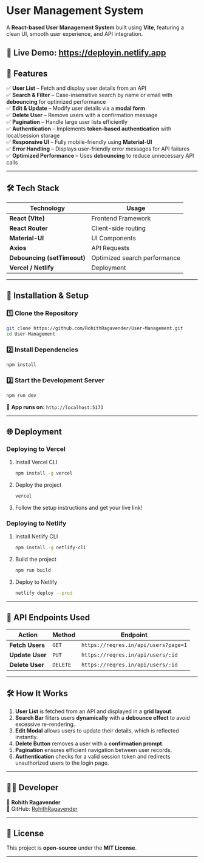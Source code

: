 # **User Management System**  

A **React-based User Management System** built using **Vite**, featuring a clean UI, smooth user experience, and API integration.  

🔗 **Live Demo**: https://deployin.netlify.app
---

## **📌 Features**  
✅ **User List** – Fetch and display user details from an API  
✅ **Search & Filter** – Case-insensitive search by name or email with **debouncing** for optimized performance  
✅ **Edit & Update** – Modify user details via a **modal form**  
✅ **Delete User** – Remove users with a confirmation message  
✅ **Pagination** – Handle large user lists efficiently  
✅ **Authentication** – Implements **token-based authentication** with local/session storage  
✅ **Responsive UI** – Fully mobile-friendly using **Material-UI**  
✅ **Error Handling** – Displays user-friendly error messages for API failures  
✅ **Optimized Performance** – Uses **debouncing** to reduce unnecessary API calls  

---

## **🛠 Tech Stack**  
| **Technology**  | **Usage** |
|-----------------|----------|
| **React (Vite)** | Frontend Framework |
| **React Router** | Client-side routing |
| **Material-UI**  | UI Components |
| **Axios**        | API Requests |
| **Debouncing (setTimeout)** | Optimized search performance |
| **Vercel / Netlify** | Deployment |

---

## **🚀 Installation & Setup**  

### **1️⃣ Clone the Repository**  
```sh
git clone https://github.com/RohithRagavender/User-Management.git
cd User-Management
```
  
### **2️⃣ Install Dependencies**  
```sh
npm install
```

### **3️⃣ Start the Development Server**  
```sh
npm run dev
```
📌 **App runs on:** `http://localhost:5173`  

---

## **🌐 Deployment**  

### **Deploying to Vercel**  
1. Install Vercel CLI  
   ```sh
   npm install -g vercel
   ```
2. Deploy the project  
   ```sh
   vercel
   ```
3. Follow the setup instructions and get your live link!  

### **Deploying to Netlify**  
1. Install Netlify CLI  
   ```sh
   npm install -g netlify-cli
   ```
2. Build the project  
   ```sh
   npm run build
   ```
3. Deploy to Netlify  
   ```sh
   netlify deploy --prod
   ```

---

## **📡 API Endpoints Used**  
| **Action**   | **Method** | **Endpoint**  |
|-------------|-----------|--------------|
| **Fetch Users** | `GET` | `https://reqres.in/api/users?page=1` |
| **Update User** | `PUT` | `https://reqres.in/api/users/:id` |
| **Delete User** | `DELETE` | `https://reqres.in/api/users/:id` |

---

## **🛠 How It Works**  
1. **User List** is fetched from an API and displayed in a **grid layout**.  
2. **Search Bar** filters users **dynamically** with a **debounce effect** to avoid excessive re-rendering.  
3. **Edit Modal** allows users to update their details, which is reflected instantly.  
4. **Delete Button** removes a user with a **confirmation prompt**.  
5. **Pagination** ensures efficient navigation between user records.  
6. **Authentication** checks for a valid session token and redirects unauthorized users to the login page.  

---

## **👨‍💻 Developer**  
👤 **Rohith Ragavender**  
🔗 GitHub: [RohithRagavender](https://github.com/RohithRagavender)  

---

## **📜 License**  
This project is **open-source** under the **MIT License**.  

---

